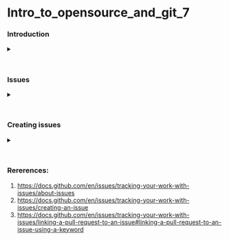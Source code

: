 # **Intro_to_opensource_and_git_7**

### Introduction
<details id=1>
<summary><h2></h2></summary>

In this tutorial we will learn how to create issues on GitHub and Jira

This tutorial is part of a larger series of tutorials created to teach J&J statistical programmers how to use open source, GitHub, and RStudio together.

</details>

### Issues

<details id=2>

<summary><h2></h2></summary>

We can use issues in GitHub to facilitate development. We can request updates and identify problems just to mention a couple tasks. We are going to keep this relatively simple, but you can find extensive functionality descriptions in the resources. Read more [here](https://docs.github.com/en/issues/tracking-your-work-with-issues/about-issues).

</details>


### Creating issues

<details id=3>

<summary><h2></h2></summary>


We are going to follow GitHubs instructions that exist [here](https://docs.github.com/en/issues/tracking-your-work-with-issues/creating-an-issue). They have been copied for your convenience. 

1. On GitHub.com, navigate to your test repository.
2. Under your repository name, click "Issues."
3. Click New issue.
4. click Open a blank issue. (Notice that there are options such as reporting a bug)
5. Add a title and description
6. Click "Submit new issue"
7. Done!

Feel free to scroll down, and note that there are additional options. You can create issues from other applications, from comments, and you can use them to track work. That's all beyond the scope of our tutorials, but please note that you have lots of options!

</details>

### Rererences:
1. https://docs.github.com/en/issues/tracking-your-work-with-issues/about-issues  
2. https://docs.github.com/en/issues/tracking-your-work-with-issues/creating-an-issue  
3. https://docs.github.com/en/issues/tracking-your-work-with-issues/linking-a-pull-request-to-an-issue#linking-a-pull-request-to-an-issue-using-a-keyword








